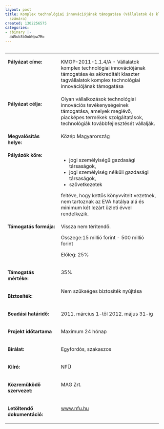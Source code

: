 ```yaml
---
layout: post
title: Komplex technológiai innovációjának támogatása (Vállalatok és klaszter tagvállalatok
  számára)
created: 1302256575
categories:
- !binary |-
  aW5ub3bDoWNpw7M=
---
```

<table align="left" border="0" cellpadding="0" cellspacing="0"><tbody><tr align="left" valign="top"><td valign="top" width="187"><p><strong>Pályázat címe:</strong></p></td><td valign="top" width="428"><p>KMOP-2011-1.1.4/A - Vállalatok komplex technológiai innovációjának támogatása és akkreditált klaszter tagvállalatok komplex technológiai innovációjának támogatása</p></td></tr><tr align="left" valign="top"><td valign="top" width="187"><p><strong>Pályázat célja:</strong></p></td><td valign="top" width="428">Olyan vállalkozások technológiai innovációs tevékenységeinek támogatása, amelyek meglévő, piacképes termékek szolgáltatások, technológiák továbbfejlesztését vállalják.</td></tr><tr align="left" valign="top"><td valign="top" width="187"><p><strong>Megvalósítás helye:&nbsp;</strong></p></td><td valign="top" width="428"><p>Közép Magyarország</p></td></tr><tr align="left" valign="top"><td valign="top" width="187"><strong>Pályázók köre:&nbsp;</strong></td><td valign="top" width="428"><ul><li>jogi személyiségű gazdasági társaságok,</li><li>jogi személyiség nélküli gazdasági társaságok,</li><li>szövetkezetek</li></ul>feltéve, hogy kettős könyvvitelt vezetnek, nem tartoznak az EVA hatálya alá és minimum két lezárt üzleti évvel rendelkezik.</td></tr><tr align="left" valign="top"><td valign="top" width="187"><p><strong>Támogatás formája:</strong></p></td><td valign="top" width="428"><p>Vissza nem térítendő.</p><p>Összege:15 millió forint - 500 millió forint&nbsp;</p><p>Előleg: 25%</p></td></tr><tr align="left" valign="top"><td valign="top" width="187"><p><strong>Támogatás mértéke:</strong></p></td><td valign="top" width="428"><p>35%</p></td></tr><tr align="left" valign="top"><td valign="top" width="187"><p><strong>Biztosíték:</strong></p></td><td valign="top" width="428">Nem szükséges biztosíték nyújtása&nbsp;</td></tr><tr align="left" valign="top"><td valign="top" width="187"><p><strong>Beadási határidő:</strong></p></td><td valign="top" width="428"><p>2011. március 1-től 2012. május 31-ig</p></td></tr><tr align="left" valign="top"><td valign="top" width="187"><p><strong>Projekt időtartama</strong></p></td><td valign="top" width="428"><p>Maximum 24 hónap</p></td></tr><tr align="left" valign="top"><td valign="top" width="187"><p><strong>Bírálat:</strong></p></td><td valign="top" width="428"><p>Egyfordós, szakaszos</p></td></tr><tr align="left" valign="top"><td valign="top" width="187"><p><strong>Kiíró:</strong></p></td><td valign="top" width="428"><p>NFÜ</p></td></tr><tr align="left" valign="top"><td valign="top" width="187"><p><strong>Közreműködő szervezet:</strong></p></td><td valign="top" width="428"><p>MAG Zrt.</p></td></tr><tr align="left" valign="top"><td valign="top" width="187"><p><strong>Letöltendő dokumentáció:</strong></p></td><td valign="top" width="428"><p><a href="http://www.nfu.hu/">www.nfu.hu</a></p></td></tr></tbody></table>
